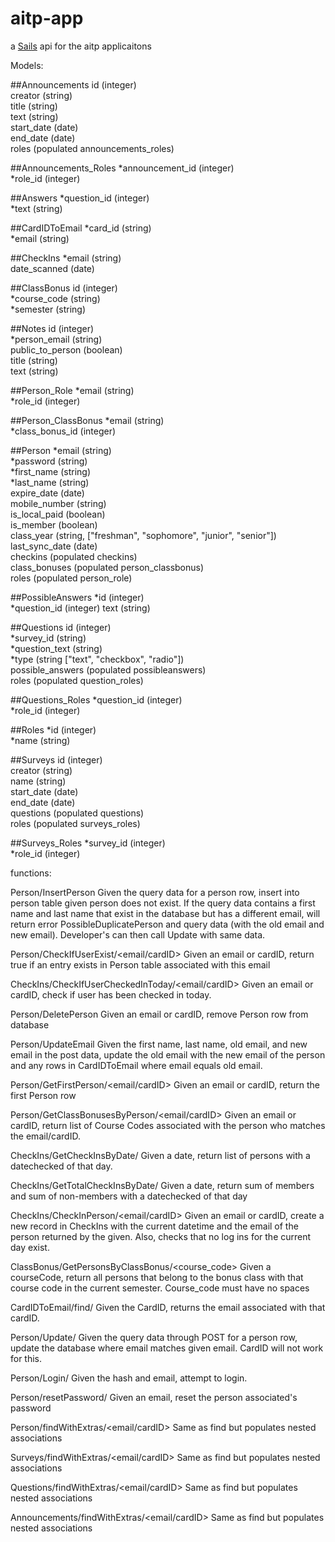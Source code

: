# aitp-app

a [Sails](http://sailsjs.org) api for the aitp applicaitons

Models:

##Announcements
id (integer)  
creator (string)  
title (string)  
text (string)   
start_date (date)  
end_date (date)  
roles (populated announcements_roles)  
  
##Announcements_Roles
*announcement_id (integer)  
*role_id (integer)  
  
##Answers
*question_id (integer)  
*text (string)  
  
##CardIDToEmail
*card_id (string)  
*email (string)  
  
##CheckIns
*email (string)  
date_scanned (date)  
  
##ClassBonus
id (integer)  
*course_code (string)  
*semester (string)  
  
##Notes
id (integer)  
*person_email (string)  
public_to_person (boolean)  
title (string)  
text (string)  
  
##Person_Role
*email (string)  
*role_id (integer)  

##Person_ClassBonus
*email (string)  
*class_bonus_id (integer)  

##Person
*email (string)  
*password (string)  
*first_name (string)  
*last_name (string)  
expire_date (date)  
mobile_number (string)  
is_local_paid (boolean)  
is_member (boolean)  
class_year (string, ["freshman", "sophomore", "junior", "senior"])  
last_sync_date (date)  
checkins (populated checkins)    
class_bonuses (populated person_classbonus)    
roles (populated person_role) 

##PossibleAnswers
*id (integer)  
*question_id (integer) 
text (string)  

##Questions
id (integer)  
*survey_id (string)  
*question_text (string)  
*type (string ["text", "checkbox", "radio"])  
possible_answers (populated possibleanswers)  
roles (populated question_roles)  
  
##Questions_Roles
*question_id (integer)  
*role_id (integer)  
  
##Roles
*id (integer)  
*name (string)  
  
##Surveys
id (integer)  
creator (string)  
name (string)  
start_date (date)  
end_date (date)  
questions (populated questions)  
roles (populated surveys_roles)  
  
##Surveys_Roles
*survey_id (integer)  
*role_id (integer)  
  
  
functions:

Person/InsertPerson
Given the query data for a person row, insert into person table given person does not exist.  If the query data contains a first name and last name that exist in the database but has a different email, will return error PossibleDuplicatePerson and query data (with the old email and new email).  Developer's can then call Update with same data.

Person/CheckIfUserExist/<email/cardID>
Given an email or cardID, return true if an entry exists in Person table associated with this email

CheckIns/CheckIfUserCheckedInToday/<email/cardID>
Given an email or cardID, check if user has been checked in today.

Person/DeletePerson
Given an email or cardID, remove Person row from database

Person/UpdateEmail
Given the first name, last name, old email, and new email in the post data, update the old email with the new email of the person and any rows in CardIDToEmail where email equals old email.

Person/GetFirstPerson/<email/cardID>
Given an email or cardID, return the first Person row

Person/GetClassBonusesByPerson/<email/cardID>
Given an email or cardID, return list of Course Codes associated with the person who matches the email/cardID.

CheckIns/GetCheckInsByDate/<mm-dd-yyyy>
Given a date, return list of persons with a datechecked of that day.

CheckIns/GetTotalCheckInsByDate/<mm-dd-yyyy>
Given a date, return sum of members and sum of non-members with a datechecked of that day

CheckIns/CheckInPerson/<email/cardID>
Given an email or cardID, create a new record in CheckIns with the current datetime and the email of the person returned by the given.  Also, checks that no log ins for the current day exist.

ClassBonus/GetPersonsByClassBonus/<course_code>
Given a courseCode, return all persons that belong to the bonus class with that course code in the current semester.  Course_code must have no spaces

CardIDToEmail/find/<CardID>
Given the CardID, returns the email associated with that cardID.

Person/Update/
Given the query data through POST for a person row, update the database where email matches given email.  CardID will not work for this.

Person/Login/
Given the hash and email, attempt to login.
 
Person/resetPassword/
Given an email, reset the person associated's password

Person/findWithExtras/<email/cardID>
Same as find but populates nested associations

Surveys/findWithExtras/<email/cardID>
Same as find but populates nested associations

Questions/findWithExtras/<email/cardID>
Same as find but populates nested associations

Announcements/findWithExtras/<email/cardID>
Same as find but populates nested associations
